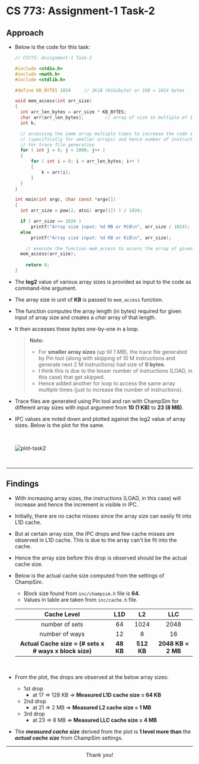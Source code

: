 # CS 773: Assignment-1 Task-2

## Approach

- Below is the code for this task:

  ```c
  // CS773: Assignment-1 Task-2
  
  #include <stdio.h>
  #include <math.h>
  #include <stdlib.h>
  
  #define KB_BYTES 1024		// 1KiB (Kibibyte) or 1KB = 1024 bytes
  
  void mem_access(int arr_size)
  {
  	int arr_len_bytes = arr_size * KB_BYTES;
  	char arr[arr_len_bytes];		// array of size in multiple of 1024 bytes (1 KiB data)
  	int k;
  
  	// accessing the same array multiple times to increase the code size
  	// (specifically for smaller arrays) and hence number of instructions
  	// for trace file generation
  	for ( int j = 0; j < 1000; j++ )
  	{
  		for ( int i = 0; i < arr_len_bytes; i++ )
  		{
  			k = arr[i];
  		}
  	}
  }
  
  int main(int argc, char const *argv[])
  {
  	int arr_size = pow(2, atoi( argv[1]) ) / 1024;
  
  	if ( arr_size >= 1024 )
  		printf("Array size input: %d MB or MiB\n", arr_size / 1024);
  	else
  		printf("Array size input: %d KB or KiB\n", arr_size);
  
      // execute the function mem_access to access the array of given size input
  	mem_access(arr_size);
      
      return 0;
  }
  ```

  

- The **log2** value of various array sizes is provided as input to the code as command-line argument.

- The array size in unit of **KB** is passed to `mem_access` function.

- The function computes the array length (in bytes) required for given input of array size and creates a *char* array of that length.

- It then accesses these bytes one-by-one in a loop.

  > **Note:**
  >
  > - For **smaller array sizes** (up till *1 MB*), the trace file generated by Pin tool (along with skipping of 10 M instructions and generate next 2 M instructions) had size of **0 bytes**.
  > - I think this is due to the lesser number of instructions (LOAD, in this case) that get skipped.
  > - Hence added another for loop to access the same array multiple times (just to increase the number of instructions).

- Trace files are generated using Pin tool and ran with ChampSim for different array sizes with input argument from **10 (1 KB)** to **23 (8 MB)**.

- IPC values are noted down and plotted against the log2 value of array sizes. Below is the plot for the same.

  <br>

  ![plot-task2](/home/krish/Documents/GitHub/MTech_EE_2021-24/Sem3_Autumn_2023-23/CS773_Comp_Arch_Perf_Sec/course_content/assignments/assignment-1/task2/reports_and_plots/plot-task2.png)

  <br>

---

## Findings

- With increasing array sizes, the instructions (LOAD, in this case) will increase and hence the increment is visible in IPC.

- Initially, there are no cache misses since the array size can easily fit into L1D cache.

- But at certain array size, the IPC drops and few cache misses are observed in L1D cache. This is due to the array can't be fit into the cache.

- Hence the array size before this drop is observed should be the actual cache size.

- Below is the actual cache size computed from the settings of ChampSim.

  - Block size found from `inc/champsim.h` file is **64**.
  - Values in table are taken from `inc/cache.h` file.

  |                      Cache Level                       |    L1D    |     L2     |        LLC         |
  | :----------------------------------------------------: | :-------: | :--------: | :----------------: |
  |                     number of sets                     |    64     |    1024    |        2048        |
  |                     number of ways                     |    12     |     8      |         16         |
  | **Actual Cache size = (# sets x # ways x block size)** | **48 KB** | **512 KB** | **2048 KB = 2 MB** |

  <br>

- From the plot, the drops are observed at the below array sizes:

  - 1st drop
    - at 17     =>     128 KB     => **Measured L1D cache size = 64 KB**
  - 2nd drop
    - at 21     =>     2 MB        => **Measured L2 cache size = 1 MB**
  - 3rd drop
    - at 23     =>     8 MB        => **Measured LLC cache size = 4 MB**

- The ***measured cache size*** derived from the plot is **1 level more than** the ***actual cache size*** from ChampSim settings.

---

<center>Thank you!</center>